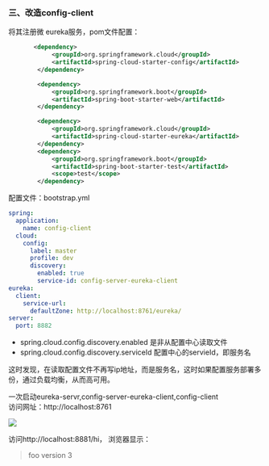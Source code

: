 ### 三、改造config-client

将其注册微 eureka服务，pom文件配置：
``` xml
       <dependency>
			<groupId>org.springframework.cloud</groupId>
			<artifactId>spring-cloud-starter-config</artifactId>
		</dependency>

		<dependency>
			<groupId>org.springframework.boot</groupId>
			<artifactId>spring-boot-starter-web</artifactId>
		</dependency>

		<dependency>
			<groupId>org.springframework.cloud</groupId>
			<artifactId>spring-cloud-starter-eureka</artifactId>
		</dependency>
		<dependency>
			<groupId>org.springframework.boot</groupId>
			<artifactId>spring-boot-starter-test</artifactId>
			<scope>test</scope>
		</dependency>
```

配置文件：bootstrap.yml
``` yml
spring:
  application:
    name: config-client
  cloud:
    config:
      label: master
      profile: dev
      discovery:
        enabled: true
        service-id: config-server-eureka-client
eureka:
  client:
    service-url:
      defaultZone: http://localhost:8761/eureka/
server:
  port: 8882
```
* spring.cloud.config.discovery.enabled 是非从配置中心读取文件
* spring.cloud.config.discovery.serviceId 配置中心的servieId，即服务名

这时发现，在读取配置文件不再写ip地址，而是服务名，这时如果配置服务部署多份，通过负载均衡，从而高可用。

一次启动eureka-servr,config-server-eureka-client,config-client  
访问网址：http://localhost:8761

![](file:///F:\spring-cloud-7simple\简单的spring-cloud\spring-cloud-config-eureka-client\src\main\resources\static\2279594-1639fdb713faa405.png)


访问http://localhost:8881/hi， 浏览器显示：
>
> foo version 3
